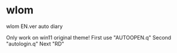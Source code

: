 # wlom
wlom EN.ver auto diary


Only work on win11 original theme!
First use "AUTOOPEN.q"
Second "autologin.q"
Next "RD"
